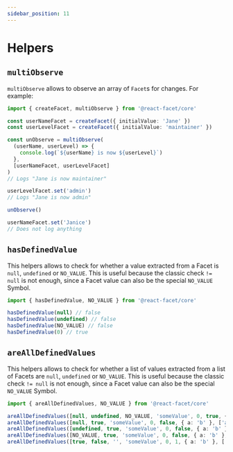 ```yaml
---
sidebar_position: 11
---
```


# Helpers


## `multiObserve`

`multiObserve` allows to observe an array of `Facet`s for changes. For example:

```ts twoslash
import { createFacet, multiObserve } from '@react-facet/core'

const userNameFacet = createFacet({ initialValue: 'Jane' })
const userLevelFacet = createFacet({ initialValue: 'maintainer' })

const unObserve = multiObserve(
  (userName, userLevel) => {
    console.log(`${userName} is now ${userLevel}`)
  },
  [userNameFacet, userLevelFacet]
)
// Logs "Jane is now maintainer"

userLevelFacet.set('admin')
// Logs "Jane is now admin"

unObserve()

userNameFacet.set('Janice')
// Does not log anything
```

## `hasDefinedValue`

This helpers allows to check for whether a value extracted from a Facet is `null`, `undefined` or `NO_VALUE`. This is useful because the classic check `!= null` is not enough, since a Facet value can also be the special `NO_VALUE` Symbol.

```ts twoslash
import { hasDefinedValue, NO_VALUE } from '@react-facet/core'

hasDefinedValue(null) // false
hasDefinedValue(undefined) // false
hasDefinedValue(NO_VALUE) // false
hasDefinedValue(0) // true
```


## `areAllDefinedValues`

This helpers allows to check for whether a list of values extracted from a list of Facets are `null`, `undefined` or `NO_VALUE`. This is useful because the classic check `!= null` is not enough, since a Facet value can also be the special `NO_VALUE` Symbol.

```ts twoslash
import { areAllDefinedValues, NO_VALUE } from '@react-facet/core'

areAllDefinedValues([null, undefined, NO_VALUE, 'someValue', 0, true, { a: 'b' }, ['a', 'b', 0]]) // false
areAllDefinedValues([null, true, 'someValue', 0, false, { a: 'b' }, ['a', 'b', 0]]) // false
areAllDefinedValues([undefined, true, 'someValue', 0, false, { a: 'b' }, ['a', 'b', 0]]) // false
areAllDefinedValues([NO_VALUE, true, 'someValue', 0, false, { a: 'b' }, ['a', 'b', 0]]) // false
areAllDefinedValues([true, false, '', 'someValue', 0, 1, { a: 'b' }, ['a', 'b']]) // true
```
